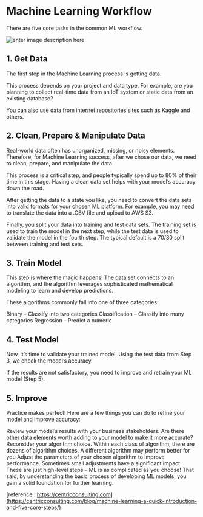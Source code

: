 ﻿
# Machine Learning Workflow


There are five core tasks in the common ML workflow:



![enter image description here](https://cdn-images-1.medium.com/max/1600/1*KzmIUYPmxgEHhXX7SlbP4w.jpeg)

## 1. Get Data
The first step in the Machine Learning process is getting data.

This process depends on your project and data type. For example, are you planning to collect real-time data from an IoT system or static data from an existing database?

You can also use data from internet repositories sites such as Kaggle and others.

## 2. Clean, Prepare & Manipulate Data
Real-world data often has unorganized, missing, or noisy elements. Therefore, for Machine Learning success, after we chose our data, we need to clean, prepare, and manipulate the data.

This process is a critical step, and people typically spend up to 80% of their time in this stage. Having a clean data set helps with your model’s accuracy down the road.

After getting the data to a state you like, you need to convert the data sets into valid formats for your chosen ML platform. For example, you may need to translate the data into a .CSV file and upload to AWS S3.

Finally, you split your data into training and test data sets. The training set is used to train the model in the next step, while the test data is used to validate the model in the fourth step. The typical default is a 70/30 split between training and test sets.

## 3. Train Model
This step is where the magic happens! The data set connects to an algorithm, and the algorithm leverages sophisticated mathematical modeling to learn and develop predictions.

These algorithms commonly fall into one of three categories:

Binary – Classify into two categories
Classification – Classify into many categories
Regression – Predict a numeric
## 4. Test Model
Now, it’s time to validate your trained model. Using the test data from Step 3, we check the model’s accuracy.

If the results are not satisfactory, you need to improve and retrain your ML model (Step 5).

## 5. Improve
Practice makes perfect! Here are a few things you can do to refine your model and improve accuracy:

Review your model’s results with your business stakeholders. Are there other data elements worth adding to your model to make it more accurate?
Reconsider your algorithm choice. Within each class of algorithm, there are dozens of algorithm choices. A different algorithm may perform better for you
Adjust the parameters of your chosen algorithm to improve performance. Sometimes small adjustments have a significant impact.
These are just high-level steps – ML is as complicated as you choose! That said, by understanding the basic process of developing ML models, you gain a solid foundation for further learning.


[reference : https://centricconsulting.com](https://centricconsulting.com/blog/machine-learning-a-quick-introduction-and-five-core-steps/)


